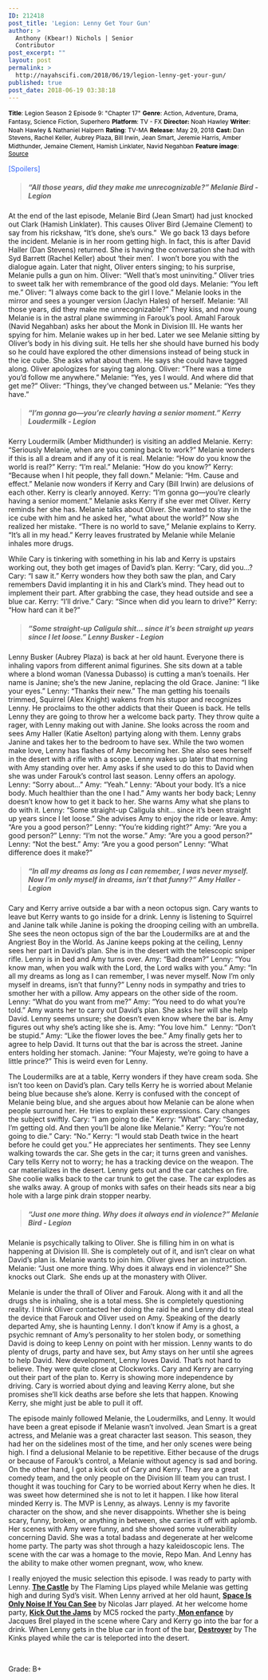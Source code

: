 ```yaml
---
ID: 212418
post_title: 'Legion: Lenny Get Your Gun'
author: >
  Anthony (Kbear!) Nichols | Senior
  Contributor
post_excerpt: ""
layout: post
permalink: >
  http://nayahscifi.com/2018/06/19/legion-lenny-get-your-gun/
published: true
post_date: 2018-06-19 03:38:18
---
```

<span style="color: #000000; font-size: 12px;"><strong>Title</strong>: Legion Season 2 Episode 9: "Chapter 17"</span>
<span style="color: #000000; font-size: 12px;"><strong>Genre</strong>: Action, Adventure, Drama, Fantasy, Science Fiction, Superhero</span>
<span style="color: #000000; font-size: 12px;"><strong>Platform</strong>: TV - FX</span>
<span style="color: #000000; font-size: 12px;"><strong>Director: </strong>Noah Hawley</span>
<span style="color: #000000; font-size: 12px;"><strong>Writer</strong>: Noah Hawley &amp; Nathaniel Halpern</span>
<span style="color: #000000; font-size: 12px;"><strong>Rating</strong>: TV-MA</span>
<span style="color: #000000; font-size: 12px;"><strong>Release</strong>: May 29, 2018</span>
<span style="color: #000000; font-size: 12px;"><strong>Cast: </strong>Dan Stevens, Rachel Keller, Aubrey Plaza, Bill Irwin, Jean Smart, Jeremie Harris, Amber Midthunder, Jemaine Clement, Hamish Linklater, Navid Negahban</span>
<span style="color: #000000; font-size: 12px;"><strong>Feature image</strong>: <a style="color: #000000;" href="https://i.kinja-img.com/gawker-media/image/upload/s--Q8Ozz_gh--/c_scale,f_auto,fl_progressive,q_80,w_800/pxrwozcus21xh07qhgha.png">Source</a></span>

<span style="color: #3366ff;">[Spoilers]</span>
<blockquote>
<h5><strong>“All those years, did they make me unrecognizable?” Melanie Bird - Legion</strong></h5>
</blockquote>
At the end of the last episode, Melanie Bird (Jean Smart) had just knocked out Clark (Hamish Linklater). This causes Oliver Bird (Jemaine Clement) to say from his rickshaw, “It’s done, she’s ours.”  We go back 13 days before the incident. Melanie is in her room getting high. In fact, this is after David Haller (Dan Stevens) returned. She is having the conversation she had with Syd Barrett (Rachel Keller) about ‘their men’.  I won’t bore you with the dialogue again. Later that night, Oliver enters singing; to his surprise, Melanie pulls a gun on him. Oliver: “Well that’s most uninviting.” Oliver tries to sweet talk her with remembrance of the good old days. Melanie: “You left me.” Oliver: “I always come back to the girl I love.” Melanie looks in the mirror and sees a younger version (Jaclyn Hales) of herself. Melanie: “All those years, did they make me unrecognizable?” They kiss, and now young Melanie is in the astral plane swimming in Farouk’s pool. Amahl Farouk (Navid Negahban) asks her about the Monk in Division III. He wants her spying for him. Melanie wakes up in her bed. Later we see Melanie sitting by Oliver’s body in his diving suit. He tells her she should have burned his body so he could have explored the other dimensions instead of being stuck in the ice cube. She asks what about them. He says she could have tagged along. Oliver apologizes for saying tag along. Oliver: “There was a time you’d follow me anywhere.” Melanie: “Yes, yes I would. And where did that get me?” Oliver: “Things, they’ve changed between us.” Melanie: “Yes they have.”
<blockquote>
<h5><strong> “I’m gonna go—you’re clearly having a senior moment.” Kerry Loudermilk - Legion</strong></h5>
</blockquote>
Kerry Loudermilk (Amber Midthunder) is visiting an addled Melanie. Kerry: “Seriously Melanie, when are you coming back to work?” Melanie wonders if this is all a dream and if any of it is real. Melanie: “How do you know the world is real?” Kerry: “I’m real.” Melanie: “How do you know?” Kerry: “Because when I hit people, they fall down.” Melanie: “Hm. Cause and effect.” Melanie now wonders if Kerry and Cary (Bill Irwin) are delusions of each other. Kerry is clearly annoyed. Kerry: “I’m gonna go—you’re clearly having a senior moment.” Melanie asks Kerry if she ever met Oliver. Kerry reminds her she has. Melanie talks about Oliver. She wanted to stay in the ice cube with him and he asked her, “what about the world?” Now she realized her mistake. “There is no world to save,” Melanie explains to Kerry. “It’s all in my head.” Kerry leaves frustrated by Melanie while Melanie inhales more drugs.

While Cary is tinkering with something in his lab and Kerry is upstairs working out, they both get images of David’s plan. Kerry: “Cary, did you…? Cary: “I saw it.” Kerry wonders how they both saw the plan, and Cary remembers David implanting it in his and Clark’s mind. They head out to implement their part. After grabbing the case, they head outside and see a blue car. Kerry: “I’ll drive.” Cary: “Since when did you learn to drive?” Kerry: “How hard can it be?”
<blockquote>
<h5><strong> “Some straight-up Caligula shit... since it’s been straight up years since I let loose.” Lenny Busker - Legion</strong></h5>
</blockquote>
Lenny Busker (Aubrey Plaza) is back at her old haunt. Everyone there is inhaling vapors from different animal figurines. She sits down at a table where a blond woman (Vanessa Dubasso) is cutting a man’s toenails. Her name is Janine; she’s the new Janine, replacing the old Grace. Janine: “I like your eyes.” Lenny: “Thanks their new.” The man getting his toenails trimmed, Squirrel (Alex Knight) wakens from his stupor and recognizes Lenny. He proclaims to the other addicts that their Queen is back. He tells Lenny they are going to throw her a welcome back party. They throw quite a rager, with Lenny making out with Janine. She looks across the room and sees Amy Haller (Katie Aselton) partying along with them. Lenny grabs Janine and takes her to the bedroom to have sex. While the two women make love, Lenny has flashes of Amy becoming her. She also sees herself in the desert with a rifle with a scope. Lenny wakes up later that morning with Amy standing over her. Amy asks if she used to do this to David when she was under Farouk’s control last season. Lenny offers an apology. Lenny: “Sorry about…” Amy: “Yeah.” Lenny: “About your body. It’s a nice body. Much healthier than the one I had.” Amy wants her body back; Lenny doesn’t know how to get it back to her. She warns Amy what she plans to do with it. Lenny: “Some straight-up Caligula shit... since it’s been straight up years since I let loose.” She advises Amy to enjoy the ride or leave. Amy: “Are you a good person?” Lenny: “You’re kidding right?” Amy: “Are you a good person?” Lenny: “I’m not the worse.” Amy: “Are you a good person?” Lenny: “Not the best.” Amy: “Are you a good person” Lenny: “What difference does it make?”
<blockquote>
<h5><strong>“In all my dreams as long as I can remember, I was never myself. Now I’m only myself in dreams, isn’t that funny?” Amy Haller - Legion</strong></h5>
</blockquote>
Cary and Kerry arrive outside a bar with a neon octopus sign. Cary wants to leave but Kerry wants to go inside for a drink. Lenny is listening to Squirrel and Janine talk while Janine is poking the drooping ceiling with an umbrella. She sees the neon octopus sign of the bar the Loudermilks are at and the Angriest Boy in the World. As Janine keeps poking at the ceiling, Lenny sees her part in David’s plan. She is in the desert with the telescopic sniper rifle. Lenny is in bed and Amy turns over. Amy: “Bad dream?” Lenny: “You know man, when you walk with the Lord, the Lord walks with you.” Amy: “In all my dreams as long as I can remember, I was never myself. Now I’m only myself in dreams, isn’t that funny?” Lenny nods in sympathy and tries to smother her with a pillow. Amy appears on the other side of the room. Lenny: “What do you want from me?” Amy: “You need to do what you’re told.” Amy wants her to carry out David’s plan. She asks her will she help David. Lenny seems unsure; she doesn’t even know where the bar is. Amy figures out why she’s acting like she is. Amy: “You love him.”  Lenny: “Don’t be stupid.” Amy: “Like the flower loves the bee.” Amy finally gets her to agree to help David. It turns out that the bar is across the street. Janine enters holding her stomach. Janine: “Your Majesty, we’re going to have a little prince?” This is weird even for Lenny.

The Loudermilks are at a table, Kerry wonders if they have cream soda. She isn’t too keen on David’s plan. Cary tells Kerry he is worried about Melanie being blue because she’s alone. Kerry is confused with the concept of Melanie being blue, and she argues about how Melanie can be alone when people surround her. He tries to explain these expressions. Cary changes the subject swiftly. Cary: “I am going to die.” Kerry: “What” Cary: “Someday, I’m getting old. And then you’ll be alone like Melanie.” Kerry: “You’re not going to die.” Cary: “No.” Kerry: “I would stab Death twice in the heart before he could get you.” He appreciates her sentiments. They see Lenny walking towards the car. She gets in the car; it turns green and vanishes. Cary tells Kerry not to worry; he has a tracking device on the weapon. The car materializes in the desert. Lenny gets out and the car catches on fire. She coolie walks back to the car trunk to get the case. The car explodes as she walks away. A group of monks with safes on their heads sits near a big hole with a large pink drain stopper nearby.
<blockquote>
<h5><strong> “Just one more thing. Why does it always end in violence?” Melanie Bird - Legion</strong></h5>
</blockquote>
Melanie is psychically talking to Oliver. She is filling him in on what is happening at Division III. She is completely out of it, and isn’t clear on what David’s plan is. Melanie wants to join him. Oliver gives her an instruction. Melanie: “Just one more thing. Why does it always end in violence?” She knocks out Clark.  She ends up at the monastery with Oliver.

Melanie is under the thrall of Oliver and Farouk. Along with it and all the drugs she is inhaling, she is a total mess. She is completely questioning reality. I think Oliver contacted her doing the raid he and Lenny did to steal the device that Farouk and Oliver used on Amy. Speaking of the dearly departed Amy, she is haunting Lenny. I don’t know if Amy is a ghost, a psychic remnant of Amy’s personality to her stolen body, or something David is doing to keep Lenny on point with her mission. Lenny wants to do plenty of drugs, party and have sex, but Amy stays on her until she agrees to help David. New development, Lenny loves David. That’s not hard to believe. They were quite close at Clockworks. Cary and Kerry are carrying out their part of the plan to. Kerry is showing more independence by driving. Cary is worried about dying and leaving Kerry alone, but she promises she’ll kick deaths arse before she lets that happen. Knowing Kerry, she might just be able to pull it off.

The episode mainly followed Melanie, the Loudermilks, and Lenny. It would have been a great episode if Melanie wasn’t involved. Jean Smart is a great actress, and Melanie was a great character last season. This season, they had her on the sidelines most of the time, and her only scenes were being high. I find a delusional Melanie to be repetitive. Either because of the drugs or because of Farouk’s control, a Melanie without agency is sad and boring. On the other hand, I got a kick out of Cary and Kerry. They are a great comedy team, and the only people on the Division III team you can trust. I thought it was touching for Cary to be worried about Kerry when he dies. It was sweet how determined she is not to let it happen. I like how literal minded Kerry is. The MVP is Lenny, as always. Lenny is my favorite character on the show, and she never disappoints. Whether she is being scary, funny, broken, or anything in between, she carries it off with aplomb. Her scenes with Amy were funny, and she showed some vulnerability concerning David. She was a total badass and degenerate at her welcome home party. The party was shot through a hazy kaleidoscopic lens. The scene with the car was a homage to the movie, Repo Man. And Lenny has the ability to make other women pregnant, wow, who knew.

I really enjoyed the music selection this episode. I was ready to party with Lenny. <a href="https://www.youtube.com/watch?v=WK_ggTw4lhA"><strong>The Castle</strong></a> by The Flaming Lips played while Melanie was getting high and during Syd’s visit. When Lenny arrived at her old haunt, <a href="https://www.youtube.com/watch?v=1f2Ov14_rKw"><strong>Space Is Only Noise If You Can See</strong></a> by Nicolas Jarr played. At her welcome home party, <a href="https://www.youtube.com/watch?v=yvJGQ_piwI0"><strong>Kick Out the Jams</strong></a> by MC5 rocked the party.<a href="https://www.youtube.com/watch?v=AtzP0k7X5eE"> <strong>Mon enfance</strong></a> by Jacques Brel played in the scene where Cary and Kerry go into the bar for a drink. When Lenny gets in the blue car in front of the bar, <a href="https://www.youtube.com/watch?v=_WJ6FbcWYRU"><strong>Destroyer</strong></a> by The Kinks played while the car is teleported into the desert.

&nbsp;

Grade: B+

&nbsp;

&nbsp;